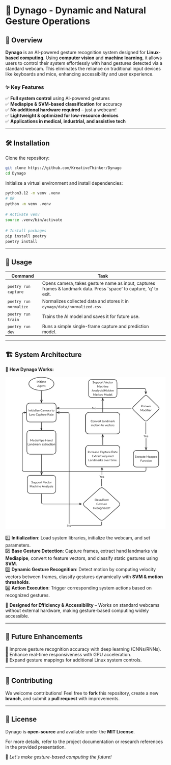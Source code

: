 # 🚀 Dynago - Dynamic and Natural Gesture Operations

## 🎯 Overview
**Dynago** is an AI-powered gesture recognition system designed for **Linux-based computing**. Using **computer vision** and **machine learning**, it allows users to control their system effortlessly with hand gestures detected via a standard webcam. This eliminates the reliance on traditional input devices like keyboards and mice, enhancing accessibility and user experience.

### ✨ Key Features
✅ **Full system control** using AI-powered gestures  
✅ **Mediapipe & SVM-based classification** for accuracy  
✅ **No additional hardware required** – just a webcam!  
✅ **Lightweight & optimized for low-resource devices**  
✅ **Applications in medical, industrial, and assistive tech**  

---

## 🛠 Installation

Clone the repository:
```bash
git clone https://github.com/KreativeThinker/Dynago
cd Dynago
```

Initialize a virtual environment and install dependencies:
```bash
python3.12 -m venv .venv
# OR
python -m venv .venv

# Activate venv
source .venv/bin/activate

# Install packages
pip install poetry
poetry install
```

---

## 🚀 Usage

| Command                | Task                                                                                                        |
|-----------------------|------------------------------------------------------------------------------------------------------------|
| `poetry run capture`   | Opens camera, takes gesture name as input, captures frames & landmark data. Press 'space' to capture, 'q' to exit. |
| `poetry run normalize` | Normalizes collected data and stores it in `dynago/data/normalized.csv`.                                   |
| `poetry run train`     | Trains the AI model and saves it for future use.                                                           |
| `poetry run dev`       | Runs a simple single-frame capture and prediction model.                                                   |

---

## 🏗 System Architecture

📌 **How Dynago Works:**

![System Architecture](architecture.png)

1️⃣ **Initialization**: Load system libraries, initialize the webcam, and set parameters.  
2️⃣ **Base Gesture Detection**: Capture frames, extract hand landmarks via **Mediapipe**, convert to feature vectors, and classify static gestures using **SVM**.  
3️⃣ **Dynamic Gesture Recognition**: Detect motion by computing velocity vectors between frames, classify gestures dynamically with **SVM & motion thresholds**.  
4️⃣ **Action Execution**: Trigger corresponding system actions based on recognized gestures.  

🔹 **Designed for Efficiency & Accessibility** – Works on standard webcams without external hardware, making gesture-based computing widely accessible.  

---

## 📌 Future Enhancements
🚀 Improve gesture recognition accuracy with deep learning (CNNs/RNNs).  
🚀 Enhance real-time responsiveness with GPU acceleration.  
🚀 Expand gesture mappings for additional Linux system controls.  

---

## 🤝 Contributing
We welcome contributions! Feel free to **fork** this repository, create a new **branch**, and submit a **pull request** with improvements.  

---

## 📜 License
Dynago is **open-source** and available under the **MIT License**.  

For more details, refer to the project documentation or research references in the provided presentation.  

🚀 *Let's make gesture-based computing the future!*
